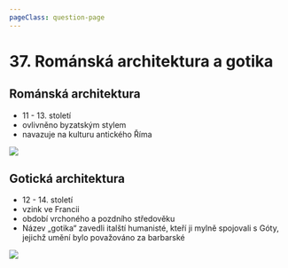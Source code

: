 ```yaml
---
pageClass: question-page
---
```

# 37. Románská architektura a gotika

## Románská architektura

- 11 - 13. století
- ovlivněno byzatským stylem
- navazuje na kulturu antického Říma

<img class="centered_image" src="/images/pos/37/romanska.png" />

## Gotická architektura

- 12 - 14. století
- vzink ve Francii
- období vrchoného a pozdního středověku
- Název „gotika“ zavedli italští humanisté, kteří ji mylně spojovali s Góty, jejichž umění bylo považováno za barbarské

<img class="centered_image" src="/images/pos/37/gotika.png" />